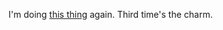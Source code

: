 I'm doing [this thing](https://github.com/aspargas2/advent-of-code-2022) again. Third time's the charm.
